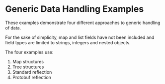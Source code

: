 # Generic Data Handling Examples

These examples demonstrate four different approaches to generic handling of
data.

For the sake of simplicity, map and list fields have not been included and 
field types are limited to strings, integers and nested objects.

The four examples use:
1. Map structures
2. Tree structures
3. Standard reflection
4. Protobuf reflection
